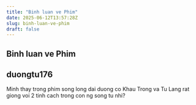 ```yaml
---
title: "Binh luan ve Phim"
date: 2025-06-12T13:57:28Z
slug: binh-luan-ve-phim
draft: false
---
```


## Binh luan ve Phim

## duongtu176

Minh thay trong phim song long dai duong co Khau Trong va Tu Lang rat giong voi 2 tinh cach trong con ng song tu nhi?
